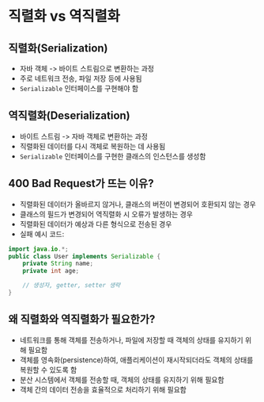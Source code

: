 # 직렬화 vs 역직렬화


## 직렬화(Serialization)
- 자바 객체 -> 바이트 스트림으로 변환하는 과정
- 주로 네트워크 전송, 파일 저장 등에 사용됨
- `Serializable` 인터페이스를 구현해야 함


## 역직렬화(Deserialization)
- 바이트 스트림 -> 자바 객체로 변환하는 과정
- 직렬화된 데이터를 다시 객체로 복원하는 데 사용됨
- `Serializable` 인터페이스를 구현한 클래스의 인스턴스를 생성함


## 400 Bad Request가 뜨는 이유?
- 직렬화된 데이터가 올바르지 않거나, 클래스의 버전이 변경되어 호환되지 않는 경우
- 클래스의 필드가 변경되어 역직렬화 시 오류가 발생하는 경우
- 직렬화된 데이터가 예상과 다른 형식으로 전송된 경우
- 실패 예시 코드:
```java
import java.io.*;
public class User implements Serializable {
    private String name;
    private int age;

    // 생성자, getter, setter 생략
}
```

## 왜 직렬화와 역직렬화가 필요한가?
- 네트워크를 통해 객체를 전송하거나, 파일에 저장할 때 객체의 상태를 유지하기 위해 필요함
- 객체를 영속화(persistence)하여, 애플리케이션이 재시작되더라도 객체의 상태를 복원할 수 있도록 함
- 분산 시스템에서 객체를 전송할 때, 객체의 상태를 유지하기 위해 필요함
- 객체 간의 데이터 전송을 효율적으로 처리하기 위해 필요함



